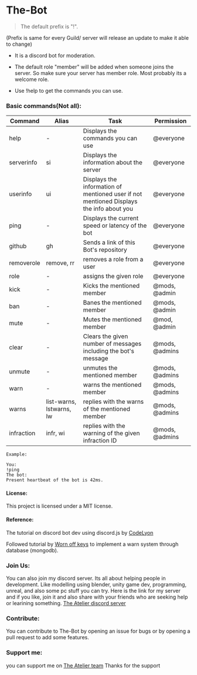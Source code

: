 # The-Bot

> The default prefix is "!".

(Prefix is same for every Guild/ server will release an update to make it able to change)

* It is a discord bot for moderation.

* The default role "member" will be added when someone joins the server. So make sure your server has member role. Most probably its a welcome role.

* Use !help to get the commands you can use.

### Basic commands(Not all):

Command |  Alias   |    Task    | Permission
------- |  -----   |    ----    | ----------
help | - | Displays the commands you can use | @everyone
serverinfo | si | Displays the information about the server | @everyone
userinfo | ui | Displays the information of mentioned user if not mentioned Displays the info about you | @everyone
ping | - | Displays the current speed or latency of the bot | @everyone
github | gh | Sends a link of this Bot's repository | @everyone
removerole | remove, rr | removes a role from a user | @everyone
role | - | assigns the given role | @everyone
kick | - | Kicks the mentioned member | @mods, @admin
ban | - | Banes the mentioned member | @mods, @admin
mute | - | Mutes the mentioned member | @mod, @admin
clear | - | Clears the given number of messages including the bot's message | @mods, @admins
unmute | - | unmutes the mentioned member | @mods, @admins
warn | - | warns the mentioned member | @mods, @admins
warns | list-warns, lstwarns, lw | replies with the warns of the mentioned member | @mods, @admins
infraction | infr, wi | replies with the warning of the given infraction ID | @mods, @admins


```
Example:

You:
!ping
The bot:
Present heartbeat of the bot is 42ms.
```
#### License:

This project is licensed under a MIT license.

#### Reference:
The tutorial on discord bot dev using discord.js by 
[CodeLyon](https://youtube.com/playlist?list=PLbbLC0BLaGjpyzN1rg-gK4dUqbn8eJQq4)

Followed tutorial by [Worn off keys](https://youtu.be/mHKbU8nOW58) to implement a warn system through database (mongodb).

### Join Us:
You can also join my discord server. Its all about helping people in development. Like modelling using blender, unity game dev, programming, unreal, and also some pc stuff you can try. Here is the link for my server and if you like, join it and also share with your friends who are seeking help or learining something.
[The Atelier discord server](https://discord.gg/6Mcy5NpSpH)

### Contribute:
You can contribute to The-Bot by opening an issue for bugs or by opening a pull request to add some features. 

### Support me:
you can support me on [The Atelier team](https://www.patreon.com/the_Atelier)
Thanks for the support